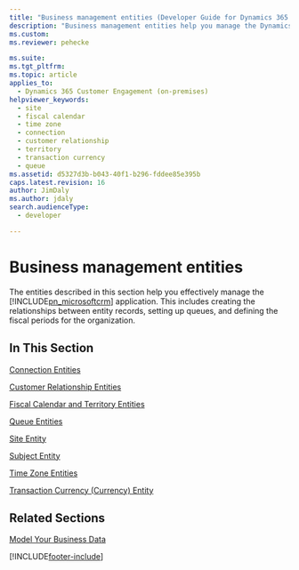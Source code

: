 ```yaml
---
title: "Business management entities (Developer Guide for Dynamics 365 Customer Engagement) | MicrosoftDocs"
description: "Business management entities help you manage the Dynamics 365 Customer Engagement application and includes creating the relationships between entity records, setting up queues, and defining the fiscal periods for the organization."
ms.custom: 
ms.reviewer: pehecke

ms.suite: 
ms.tgt_pltfrm: 
ms.topic: article
applies_to: 
  - Dynamics 365 Customer Engagement (on-premises)
helpviewer_keywords: 
  - site
  - fiscal calendar
  - time zone
  - connection
  - customer relationship
  - territory
  - transaction currency
  - queue
ms.assetid: d5327d3b-b043-40f1-b296-fddee85e395b
caps.latest.revision: 16
author: JimDaly
ms.author: jdaly
search.audienceType: 
  - developer

---
```

# Business management entities

The entities described in this section help you effectively manage the [!INCLUDE[pn_microsoftcrm](../includes/pn-microsoftcrm.md)] application. This includes creating the relationships between entity records, setting up queues, and defining the fiscal periods for the organization.  
  
## In This Section  
 [Connection Entities](connection-entities.md)  
  
 [Customer Relationship Entities](customer-relationship-entities.md)  
  
 [Fiscal Calendar and Territory Entities](fiscal-calendar-and-territory-entities.md)  
  
 [Queue Entities](queue-entities.md)  
  
 [Site Entity](site-entity.md)  
  
 [Subject Entity](subject-entity.md)  
  
 [Time Zone Entities](time-zone-entities.md)  
  
 [Transaction Currency (Currency) Entity](transaction-currency-currency-entity.md)  
  
## Related Sections  
 [Model Your Business Data](model-business-data.md)


[!INCLUDE[footer-include](../../../includes/footer-banner.md)]
